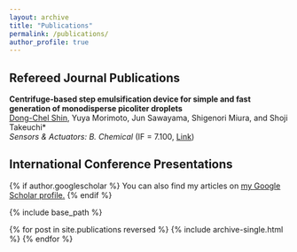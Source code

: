 ```yaml
---
layout: archive
title: "Publications"
permalink: /publications/
author_profile: true
---
```

## **Refereed Journal Publications**

<b>Centrifuge-based step emulsification device for simple and fast generation of monodisperse picoliter droplets</b> <br>
<u>Dong-Chel Shin</u>, Yuya Morimoto, Jun Sawayama, Shigenori Miura, and Shoji Takeuchi* <br>
<i>Sensors & Actuators: B. Chemical</i> (IF = 7.100, [Link](https://www.sciencedirect.com/science/article/pii/S0925400519313632))

## **International Conference Presentations**

{% if author.googlescholar %}
  You can also find my articles on <u><a href="{{author.googlescholar}}">my Google Scholar profile</a>.</u>
{% endif %}

{% include base_path %}

{% for post in site.publications reversed %}
  {% include archive-single.html %}
{% endfor %}
